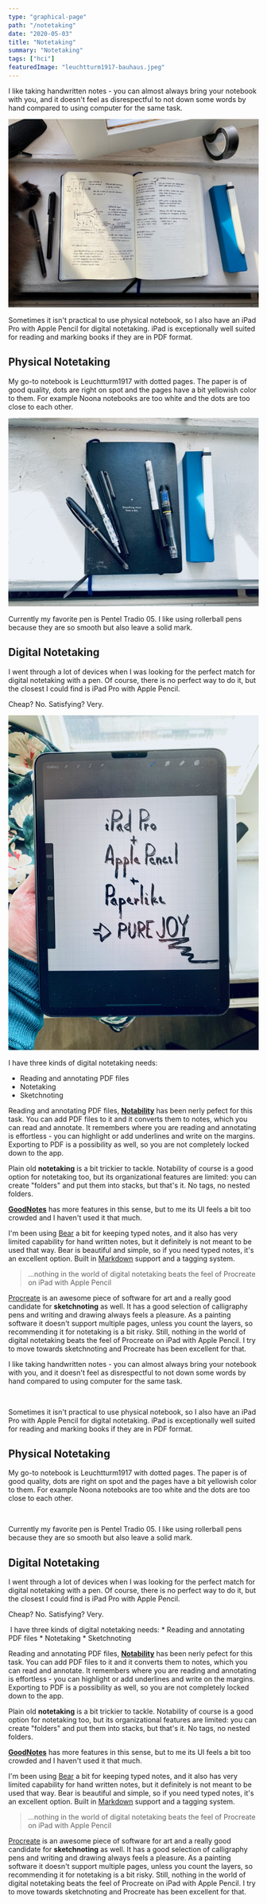 ```yaml
---
type: "graphical-page"
path: "/notetaking"
date: "2020-05-03"
title: "Notetaking"
summary: "Notetaking"
tags: ["hci"]
featuredImage: "leuchtturm1917-bauhaus.jpeg"
---
```


I like taking handwritten notes - you can almost always bring your notebook with you, and it doesn't feel as disrespectful to not down some words by hand compared to using computer for the same task.

![Leuchtturm1917, Pentel Tradio 05](leuchtturm1917-pentel-tradio-05.jpeg "Leuchtturm1917, Pentel Tradio 05")

Sometimes it isn't practical to use physical notebook, so I also have an iPad Pro with Apple Pencil for digital notetaking. iPad is exceptionally well suited for reading and marking books if they are in PDF format.

## Physical Notetaking
My go-to notebook is Leuchtturm1917 with dotted pages. The paper is of good quality, dots are right on spot and the pages have a bit yellowish color to them. For example Noona notebooks are too white and the dots are too close to each other. 

![Leuchtturm1917 Bauhaus](leuchtturm1917-bauhaus.jpeg "Leuchtturm1917 Bauhaus")

Currently my favorite pen is Pentel Tradio 05. I like using rollerball pens because they are so smooth but also leave a solid mark.
## Digital Notetaking
I went through a lot of devices when I was looking for the perfect match for digital notetaking with a pen. Of course, there is no perfect way to do it, but the closest I could find is iPad Pro with Apple Pencil.

Cheap? No. Satisfying? Very.

![iPad Pro Procreate](ipad-pro-procreate.jpeg "iPad Pro Procreate")

I have three kinds of digital notetaking needs:

* Reading and annotating PDF files
* Notetaking
* Sketchnoting

Reading and annotating PDF files, <strong>[Notability](https://www.gingerlabs.com/)</strong> has been nerly pefect for this task. You can add PDF files to it and it converts them to notes, which you can read and annotate. It remembers where you are reading and annotating is effortless - you can highlight or add underlines and write on the margins. Exporting to PDF is a possibility as well, so you are not completely locked down to the app.

Plain old <strong>notetaking</strong> is a bit trickier to tackle. Notability of course is a good option for notetaking too, but its organizational features are limited: you can create "folders" and put them into stacks, but that's it. No tags, no nested folders. 

<strong>[GoodNotes](https://www.goodnotes.com/)</strong> has more features in this sense, but to me its UI feels a bit too crowded and I haven't used it that much. 

I'm been using [Bear](https://bear.app/) a bit for keeping typed notes, and it also has very limited capability for hand written notes, but it definitely is not meant to be used that way. Bear is beautiful and simple, so if you need typed notes, it's an excellent option. Built in [Markdown](https://en.wikipedia.org/wiki/Markdown) support and a tagging system.

<blockquote>...nothing in the world of digital notetaking beats the feel of Procreate on iPad with Apple Pencil</blockquote>

[Procreate](https://procreate.art/) is an awesome piece of software for art and a really good candidate for <strong>sketchnoting</strong> as well. It has a good selection of calligraphy pens and writing and drawing always feels a pleasure. As a painting software it doesn't support multiple pages, unless you count the layers, so recommending it for notetaking is a bit risky. Still, nothing in the world of digital notetaking beats the feel of Procreate on iPad with Apple Pencil. I try to move towards sketchnoting and Procreate has been excellent for that.

I like taking handwritten notes - you can almost always bring your notebook with you, and
it doesn't feel as disrespectful to not down some words by hand compared to using computer for the same task.

<Img fluid={data.leuchtturmPentelTradio.childImageSharp.fluid}  />

Sometimes it isn't practical to use physical notebook, so I also have an iPad Pro with Apple Pencil for digital notetaking. iPad is exceptionally well suited for reading and marking books if they are in PDF format.

## Physical Notetaking

My go-to notebook is Leuchtturm1917 with dotted pages. The paper is of good quality, dots are right on spot and the pages have a bit yellowish color to them. For example Noona notebooks are too white and the dots are too close to each other. 

<Img fluid={data.leuchtturmBauhaus.childImageSharp.fluid}  />

Currently my favorite pen is Pentel Tradio 05. I like using rollerball pens because they are so smooth but also leave a solid mark.

## Digital Notetaking

I went through a lot of devices when I was looking for the perfect match for digital notetaking with a pen. Of course, there is no perfect way to do it, but the closest I could find is iPad Pro with Apple Pencil.

Cheap? No. Satisfying? Very.

<Img fluid={data.ipadproprocreate.childImageSharp.fluid}  />
I have three kinds of digital notetaking needs:
* Reading and annotating PDF files
* Notetaking
* Sketchnoting

Reading and annotating PDF files, <strong><a href="https://www.gingerlabs.com/">Notability</a></strong> has been nerly pefect for this task. You can add PDF files to it and it converts them to notes, which you can read and annotate. It remembers where you are reading and annotating is effortless - you can highlight or add underlines and write on the margins. Exporting to PDF is a possibility as well, so you are not completely locked down to the app.

Plain old <strong>notetaking</strong> is a bit trickier to tackle. Notability of course is a good option for notetaking too, but its organizational features are limited: you can create "folders" and put them into stacks, but that's it. No tags, no nested folders. 

<strong><a href="https://www.goodnotes.com/">GoodNotes</a></strong> has more features in this sense, but to me its UI feels a bit too crowded and I haven't used it that much. 

I'm been using <a href="https://bear.app/">Bear</a> a bit for keeping typed notes, and it also has very limited capability for hand written notes, but it definitely is not meant to be used that way. Bear is beautiful and simple, so if you need typed notes, it's an excellent option. Built in <a href="https://en.wikipedia.org/wiki/Markdown">Markdown</a> support and a tagging system.
<blockquote>...nothing in the world of digital notetaking beats the feel of Procreate on iPad with Apple Pencil</blockquote>

[Procreate](https://procreate.art/") is an awesome piece of software for art and a really good candidate for <strong>sketchnoting</strong> as well. It has a good selection of calligraphy pens and writing and drawing always feels a pleasure. As a painting software it doesn't support multiple pages, unless you count the layers, so recommending it for notetaking is a bit risky. Still, nothing in the world of digital notetaking beats the feel of Procreate on iPad with Apple Pencil. I try to move towards sketchnoting and Procreate has been excellent for that.
